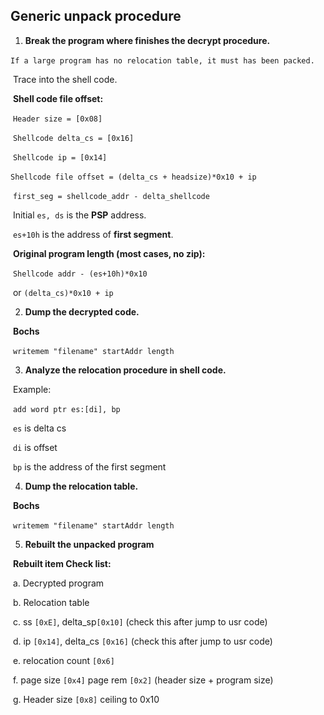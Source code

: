 ## Generic unpack procedure

1. **Break the program where finishes the decrypt procedure.**

​	`If a large program has no relocation table, it must has been packed.`

​	Trace into the shell code.

​	**Shell code file offset:**

​		`Header size = [0x08]`

​		`Shellcode delta_cs = [0x16] `

​		`Shellcode ip = [0x14]`

​		`Shellcode file offset = (delta_cs + headsize)*0x10 + ip`

​		`first_seg = shellcode_addr - delta_shellcode`

​	Initial `es, ds` is the **PSP** address.

​	`es+10h` is the address of **first segment**.

​	**Original program length (most cases, no zip):**

​		 `Shellcode addr - (es+10h)*0x10`

​		or `(delta_cs)*0x10 + ip`



2. **Dump the decrypted code.**

​	**Bochs**

​		`writemem "filename" startAddr length`



3. **Analyze the relocation procedure in shell code.**

​		Example:

​		`add word ptr es:[di], bp`

​		`es` is delta cs

​		`di` is offset

​		`bp` is the address of the first segment



4. **Dump the relocation table.**

​		**Bochs**

​		`writemem "filename" startAddr length`



5. **Rebuilt the unpacked program**

​		**Rebuilt item Check list:**

​		a. Decrypted program

​		b. Relocation table

​		c.  ss `[0xE]`, delta_sp`[0x10]` (check this after jump to usr code)

​		d. ip `[0x14]`, delta_cs `[0x16]` (check this after jump to usr code)

​		e. relocation count `[0x6]`

​		f. page size `[0x4]` page rem `[0x2]` (header size + program size)

​		g. Header size `[0x8]` ceiling to 0x10